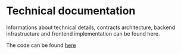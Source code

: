 # Technical documentation

Informations about technical details, contracts architecture, backend infrastructure and frontend implementation can be found here.

The code can be found [here](https://github.com/Sanctis-Game/)